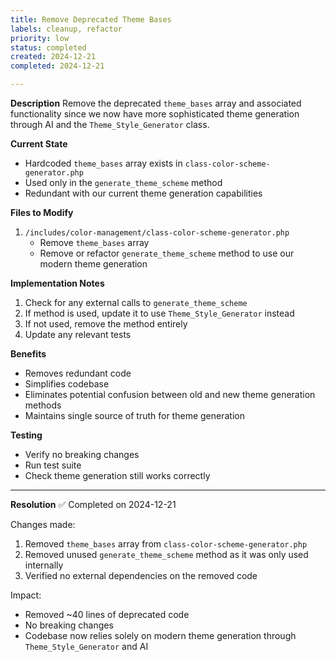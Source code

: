 ```yaml
---
title: Remove Deprecated Theme Bases
labels: cleanup, refactor
priority: low
status: completed
created: 2024-12-21
completed: 2024-12-21

---
```


**Description**
Remove the deprecated `theme_bases` array and associated functionality since we now have more sophisticated theme generation through AI and the `Theme_Style_Generator` class.

**Current State**
- Hardcoded `theme_bases` array exists in `class-color-scheme-generator.php`
- Used only in the `generate_theme_scheme` method
- Redundant with our current theme generation capabilities

**Files to Modify**
1. `/includes/color-management/class-color-scheme-generator.php`
   - Remove `theme_bases` array
   - Remove or refactor `generate_theme_scheme` method to use our modern theme generation

**Implementation Notes**
1. Check for any external calls to `generate_theme_scheme`
2. If method is used, update it to use `Theme_Style_Generator` instead
3. If not used, remove the method entirely
4. Update any relevant tests

**Benefits**
- Removes redundant code
- Simplifies codebase
- Eliminates potential confusion between old and new theme generation methods
- Maintains single source of truth for theme generation

**Testing**
- Verify no breaking changes
- Run test suite
- Check theme generation still works correctly

---

**Resolution**
✅ Completed on 2024-12-21

Changes made:
1. Removed `theme_bases` array from `class-color-scheme-generator.php`
2. Removed unused `generate_theme_scheme` method as it was only used internally
3. Verified no external dependencies on the removed code

Impact:
- Removed ~40 lines of deprecated code
- No breaking changes
- Codebase now relies solely on modern theme generation through `Theme_Style_Generator` and AI

